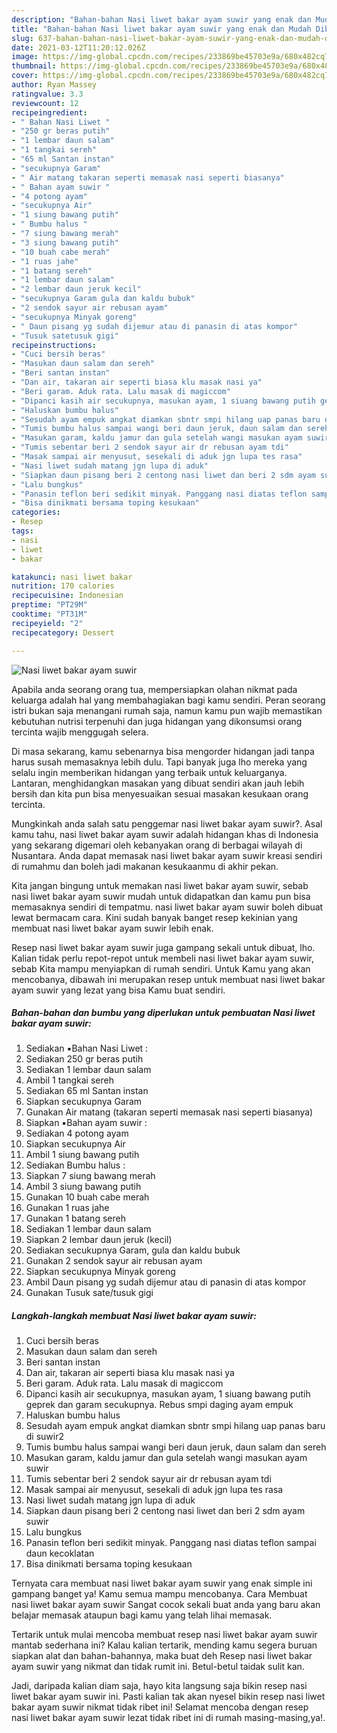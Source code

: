 ```yaml
---
description: "Bahan-bahan Nasi liwet bakar ayam suwir yang enak dan Mudah Dibuat"
title: "Bahan-bahan Nasi liwet bakar ayam suwir yang enak dan Mudah Dibuat"
slug: 637-bahan-bahan-nasi-liwet-bakar-ayam-suwir-yang-enak-dan-mudah-dibuat
date: 2021-03-12T11:20:12.026Z
image: https://img-global.cpcdn.com/recipes/233869be45703e9a/680x482cq70/nasi-liwet-bakar-ayam-suwir-foto-resep-utama.jpg
thumbnail: https://img-global.cpcdn.com/recipes/233869be45703e9a/680x482cq70/nasi-liwet-bakar-ayam-suwir-foto-resep-utama.jpg
cover: https://img-global.cpcdn.com/recipes/233869be45703e9a/680x482cq70/nasi-liwet-bakar-ayam-suwir-foto-resep-utama.jpg
author: Ryan Massey
ratingvalue: 3.3
reviewcount: 12
recipeingredient:
- " Bahan Nasi Liwet "
- "250 gr beras putih"
- "1 lembar daun salam"
- "1 tangkai sereh"
- "65 ml Santan instan"
- "secukupnya Garam"
- " Air matang takaran seperti memasak nasi seperti biasanya"
- " Bahan ayam suwir "
- "4 potong ayam"
- "secukupnya Air"
- "1 siung bawang putih"
- " Bumbu halus "
- "7 siung bawang merah"
- "3 siung bawang putih"
- "10 buah cabe merah"
- "1 ruas jahe"
- "1 batang sereh"
- "1 lembar daun salam"
- "2 lembar daun jeruk kecil"
- "secukupnya Garam gula dan kaldu bubuk"
- "2 sendok sayur air rebusan ayam"
- "secukupnya Minyak goreng"
- " Daun pisang yg sudah dijemur atau di panasin di atas kompor"
- "Tusuk satetusuk gigi"
recipeinstructions:
- "Cuci bersih beras"
- "Masukan daun salam dan sereh"
- "Beri santan instan"
- "Dan air, takaran air seperti biasa klu masak nasi ya"
- "Beri garam. Aduk rata. Lalu masak di magiccom"
- "Dipanci kasih air secukupnya, masukan ayam, 1 siuang bawang putih geprek dan garam secukupnya. Rebus smpi daging ayam empuk"
- "Haluskan bumbu halus"
- "Sesudah ayam empuk angkat diamkan sbntr smpi hilang uap panas baru di suwir2"
- "Tumis bumbu halus sampai wangi beri daun jeruk, daun salam dan sereh"
- "Masukan garam, kaldu jamur dan gula setelah wangi masukan ayam suwir"
- "Tumis sebentar beri 2 sendok sayur air dr rebusan ayam tdi"
- "Masak sampai air menyusut, sesekali di aduk jgn lupa tes rasa"
- "Nasi liwet sudah matang jgn lupa di aduk"
- "Siapkan daun pisang beri 2 centong nasi liwet dan beri 2 sdm ayam suwir"
- "Lalu bungkus"
- "Panasin teflon beri sedikit minyak. Panggang nasi diatas teflon sampai daun kecoklatan"
- "Bisa dinikmati bersama toping kesukaan"
categories:
- Resep
tags:
- nasi
- liwet
- bakar

katakunci: nasi liwet bakar 
nutrition: 170 calories
recipecuisine: Indonesian
preptime: "PT29M"
cooktime: "PT31M"
recipeyield: "2"
recipecategory: Dessert

---
```



![Nasi liwet bakar ayam suwir](https://img-global.cpcdn.com/recipes/233869be45703e9a/680x482cq70/nasi-liwet-bakar-ayam-suwir-foto-resep-utama.jpg)

Apabila anda seorang orang tua, mempersiapkan olahan nikmat pada keluarga adalah hal yang membahagiakan bagi kamu sendiri. Peran seorang istri bukan saja menangani rumah saja, namun kamu pun wajib memastikan kebutuhan nutrisi terpenuhi dan juga hidangan yang dikonsumsi orang tercinta wajib menggugah selera.

Di masa  sekarang, kamu sebenarnya bisa mengorder hidangan jadi tanpa harus susah memasaknya lebih dulu. Tapi banyak juga lho mereka yang selalu ingin memberikan hidangan yang terbaik untuk keluarganya. Lantaran, menghidangkan masakan yang dibuat sendiri akan jauh lebih bersih dan kita pun bisa menyesuaikan sesuai masakan kesukaan orang tercinta. 



Mungkinkah anda salah satu penggemar nasi liwet bakar ayam suwir?. Asal kamu tahu, nasi liwet bakar ayam suwir adalah hidangan khas di Indonesia yang sekarang digemari oleh kebanyakan orang di berbagai wilayah di Nusantara. Anda dapat memasak nasi liwet bakar ayam suwir kreasi sendiri di rumahmu dan boleh jadi makanan kesukaanmu di akhir pekan.

Kita jangan bingung untuk memakan nasi liwet bakar ayam suwir, sebab nasi liwet bakar ayam suwir mudah untuk didapatkan dan kamu pun bisa memasaknya sendiri di tempatmu. nasi liwet bakar ayam suwir boleh dibuat lewat bermacam cara. Kini sudah banyak banget resep kekinian yang membuat nasi liwet bakar ayam suwir lebih enak.

Resep nasi liwet bakar ayam suwir juga gampang sekali untuk dibuat, lho. Kalian tidak perlu repot-repot untuk membeli nasi liwet bakar ayam suwir, sebab Kita mampu menyiapkan di rumah sendiri. Untuk Kamu yang akan mencobanya, dibawah ini merupakan resep untuk membuat nasi liwet bakar ayam suwir yang lezat yang bisa Kamu buat sendiri.

<!--inarticleads1-->

##### Bahan-bahan dan bumbu yang diperlukan untuk pembuatan Nasi liwet bakar ayam suwir:

1. Sediakan  ▪️Bahan Nasi Liwet :
1. Sediakan 250 gr beras putih
1. Sediakan 1 lembar daun salam
1. Ambil 1 tangkai sereh
1. Sediakan 65 ml Santan instan
1. Siapkan secukupnya Garam
1. Gunakan  Air matang (takaran seperti memasak nasi seperti biasanya)
1. Siapkan  ▪️Bahan ayam suwir :
1. Sediakan 4 potong ayam
1. Siapkan secukupnya Air
1. Ambil 1 siung bawang putih
1. Sediakan  Bumbu halus :
1. Siapkan 7 siung bawang merah
1. Ambil 3 siung bawang putih
1. Gunakan 10 buah cabe merah
1. Gunakan 1 ruas jahe
1. Gunakan 1 batang sereh
1. Sediakan 1 lembar daun salam
1. Siapkan 2 lembar daun jeruk (kecil)
1. Sediakan secukupnya Garam, gula dan kaldu bubuk
1. Gunakan 2 sendok sayur air rebusan ayam
1. Siapkan secukupnya Minyak goreng
1. Ambil  Daun pisang yg sudah dijemur atau di panasin di atas kompor
1. Gunakan Tusuk sate/tusuk gigi




<!--inarticleads2-->

##### Langkah-langkah membuat Nasi liwet bakar ayam suwir:

1. Cuci bersih beras
1. Masukan daun salam dan sereh
1. Beri santan instan
1. Dan air, takaran air seperti biasa klu masak nasi ya
1. Beri garam. Aduk rata. Lalu masak di magiccom
1. Dipanci kasih air secukupnya, masukan ayam, 1 siuang bawang putih geprek dan garam secukupnya. Rebus smpi daging ayam empuk
1. Haluskan bumbu halus
1. Sesudah ayam empuk angkat diamkan sbntr smpi hilang uap panas baru di suwir2
1. Tumis bumbu halus sampai wangi beri daun jeruk, daun salam dan sereh
1. Masukan garam, kaldu jamur dan gula setelah wangi masukan ayam suwir
1. Tumis sebentar beri 2 sendok sayur air dr rebusan ayam tdi
1. Masak sampai air menyusut, sesekali di aduk jgn lupa tes rasa
1. Nasi liwet sudah matang jgn lupa di aduk
1. Siapkan daun pisang beri 2 centong nasi liwet dan beri 2 sdm ayam suwir
1. Lalu bungkus
1. Panasin teflon beri sedikit minyak. Panggang nasi diatas teflon sampai daun kecoklatan
1. Bisa dinikmati bersama toping kesukaan




Ternyata cara membuat nasi liwet bakar ayam suwir yang enak simple ini gampang banget ya! Kamu semua mampu mencobanya. Cara Membuat nasi liwet bakar ayam suwir Sangat cocok sekali buat anda yang baru akan belajar memasak ataupun bagi kamu yang telah lihai memasak.

Tertarik untuk mulai mencoba membuat resep nasi liwet bakar ayam suwir mantab sederhana ini? Kalau kalian tertarik, mending kamu segera buruan siapkan alat dan bahan-bahannya, maka buat deh Resep nasi liwet bakar ayam suwir yang nikmat dan tidak rumit ini. Betul-betul taidak sulit kan. 

Jadi, daripada kalian diam saja, hayo kita langsung saja bikin resep nasi liwet bakar ayam suwir ini. Pasti kalian tak akan nyesel bikin resep nasi liwet bakar ayam suwir nikmat tidak ribet ini! Selamat mencoba dengan resep nasi liwet bakar ayam suwir lezat tidak ribet ini di rumah masing-masing,ya!.

